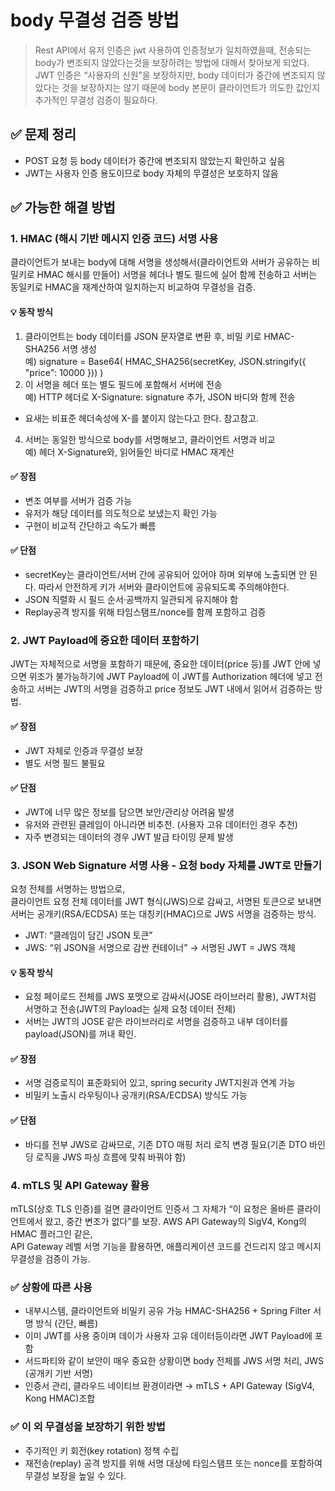 # body 무결성 검증 방법
> Rest API에서 유저 인증은 jwt 사용하여 인증정보가 일치하였을때, 전송되는 body가 변조되지 않았다는것을 보장하려는 방법에 대해서 찾아보게 되었다.  
> JWT 인증은 “사용자의 신원”을 보장하지만, body 데이터가 중간에 변조되지 않았다는 것을 보장하지는 않기 때문에 body 본문이 클라이언트가 의도한 값인지 추가적인 무결성 검증이 필요하다.

## ✅ 문제 정리
- POST 요청 등 body 데이터가 중간에 변조되지 않았는지 확인하고 싶음
- JWT는 사용자 인증 용도이므로 body 자체의 무결성은 보호하지 않음

## ✅ 가능한 해결 방법

### 1. HMAC (해시 기반 메시지 인증 코드) 서명 사용  
클라이언트가 보내는 body에 대해 서명을 생성해서(클라이언트와 서버가 공유하는 비밀키로 HMAC 해시를 만들어) 서명을 헤더나 별도 필드에 실어 함께 전송하고 서버는 동일키로 HMAC을 재계산하여 일치하는지 비교하여 무결성을 검증. 

#### 💡 동작 방식
1. 클라이언트는 body 데이터를 JSON 문자열로 변환 후, 비밀 키로 HMAC-SHA256 서명 생성  
예) signature = Base64( HMAC_SHA256(secretKey, JSON.stringify({ "price": 10000 })) )
2. 이 서명을 헤더 또는 별도 필드에 포함해서 서버에 전송  
예) HTTP 헤더로 X-Signature: signature 추가, JSON 바디와 함께 전송
- 요새는 비표준 헤더속성에 X-를 붙이지 않는다고 한다. 참고참고.
4. 서버는 동일한 방식으로 body를 서명해보고, 클라이언트 서명과 비교    
예) 헤더 X-Signature와, 읽어들인 바디로 HMAC 재계산

#### ✅ 장점
- 변조 여부를 서버가 검증 가능  
- 유저가 해당 데이터를 의도적으로 보냈는지 확인 가능  
- 구현이 비교적 간단하고 속도가 빠름

#### ✅ 단점
- secretKey는 클라이언트/서버 간에 공유되어 있어야 하며 외부에 노출되면 안 된다. 따라서 안전하게 키가 서버와 클라이언트에 공유되도록 주의해야한다.
- JSON 직렬화 시 필드 순서·공백까지 일관되게 유지해야 함
- Replay공격 방지를 위해 타임스탬프/nonce를 함께 포함하고 검증 

### 2. JWT Payload에 중요한 데이터 포함하기
JWT는 자체적으로 서명을 포함하기 때문에, 중요한 데이터(price 등)를 JWT 안에 넣으면 위조가 불가능하기에 
JWT Payload에 이 JWT를 Authorization 헤더에 넣고 전송하고 서버는 JWT의 서명을 검증하고 price 정보도 JWT 내에서 읽어서 검증하는 방법.

#### ✅ 장점
- JWT 자체로 인증과 무결성 보장
- 별도 서명 필드 불필요

#### ✅ 단점
- JWT에 너무 많은 정보를 담으면 보안/관리상 어려움 발생
- 유저와 관련된 클레임이 아니라면 비추천. (사용자 고유 데이터인 경우 추천)
- 자주 변경되는 데이터의 경우 JWT 발급 타이밍 문제 발생

### 3. JSON Web Signature 서명 사용 - 요청 body 자체를 JWT로 만들기
요청 전체를 서명하는 방법으로,  
클라이언트 요청 전체 데이터를 JWT 형식(JWS)으로 감싸고, 서명된 토큰으로 보내면
서버는 공개키(RSA/ECDSA) 또는 대칭키(HMAC)으로 JWS 서명을 검증하는 방식.

- JWT: “클레임이 담긴 JSON 토큰”
- JWS: “위 JSON을 서명으로 감싼 컨테이너” → 서명된 JWT = JWS 객체

#### 💡 동작 방식
- 요청 페이로드 전체를 JWS 포맷으로 감싸서(JOSE 라이브러리 활용), JWT처럼 서명하고 전송(JWT의 Payload는 실제 요청 데이터 전체)
- 서버는 JWT의 JOSE 같은 라이브러리로 서명을 검증하고 내부 데이터를 payload(JSON)를 꺼내 확인.

#### ✅ 장점
- 서명 검증로직이 표준화되어 있고, spring security JWT지원과 연계 가능
- 비밀키 노출시 라우팅이나 공개키(RSA/ECDSA) 방식도 가능

#### ✅ 단점
- 바디를 전부 JWS로 감싸므로, 기존 DTO 매핑 처리 로직 변경 필요(기존 DTO 바인딩 로직을 JWS 파싱 흐름에 맞춰 바꿔야 함)

### 4. mTLS 및 API Gateway 활용
mTLS(상호 TLS 인증)를 걸면 클라이언트 인증서 그 자체가 “이 요청은 올바른 클라이언트에서 왔고, 중간 변조가 없다”를 보장.
AWS API Gateway의 SigV4, Kong의 HMAC 플러그인 같은,  
API Gateway 레벨 서명 기능을 활용하면, 애플리케이션 코드를 건드리지 않고 메시지 무결성을 검증이 가능.


### ✅ 상황에 따른 사용
- 내부시스템, 클라이언트와 비밀키 공유 가능	HMAC-SHA256 + Spring Filter 서명 방식 (간단, 빠름)
- 이미 JWT를 사용 중이며 데이가 사용자 고유 데이터등이라면	JWT Payload에 포함
- 서드파티와 같이 보안이 매우 중요한 상황이면 	body 전체를 JWS 서명 처리, 	JWS (공개키 기반 서명)
- 인증서 관리, 클라우드 네이티브 환경이라면 → mTLS + API Gateway (SigV4, Kong HMAC)조합

### ✅ 이 외 무결성을 보장하기 위한 방법 
- 주기적인 키 회전(key rotation) 정책 수립
- 재전송(replay) 공격 방지를 위해 서명 대상에 타임스탬프 또는 nonce를 포함하여 무결성 보장을 높일 수 있다.
